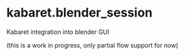 # kabaret.blender_session

Kabaret integration into blender GUI

(this is a work in progress, only partial flow support for now)
